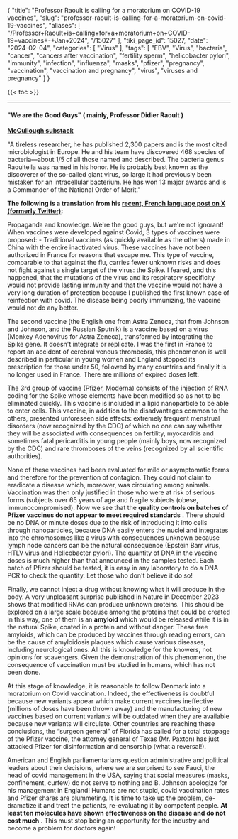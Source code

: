 {
    "title": "Professor Raoult is calling for a moratorium on COVID-19 vaccines",
    "slug": "professor-raoult-is-calling-for-a-moratorium-on-covid-19-vaccines",
    "aliases": [
        "/Professor+Raoult+is+calling+for+a+moratorium+on+COVID-19+vaccines+-+Jan+2024",
        "/15027"
    ],
    "tiki_page_id": 15027,
    "date": "2024-02-04",
    "categories": [
        "Virus"
    ],
    "tags": [
        "EBV",
        "Virus",
        "bacteria",
        "cancer",
        "cancers after vaccination",
        "fertility sperm",
        "helicobacter pylori",
        "immunity",
        "infection",
        "influenza",
        "masks",
        "pfizer",
        "pregnancy",
        "vaccination",
        "vaccination and pregnancy",
        "virus",
        "viruses and pregnancy"
    ]
}


{{< toc >}}

---

#### "We are the Good Guys" ( mainly, Professor Didier Raoult )

 **[McCullough substack](https://petermcculloughmd.substack.com/p/we-are-the-good-guys?utm_campaign=email-post&r=ofo3r&utm_source=substack&utm_medium=email)** 

"A tireless researcher, he has published 2,300 papers and is the most cited microbiologist in Europe. He and his team have discovered 468 species of bacteria—about 1/5 of all those named and described. The bacteria genus Raoultella was named in his honor. He is probably best known as the discoverer of the so-called giant virus, so large it had previously been mistaken for an intracellular bacterium. He has won 13 major awards and is a Commander of the National Order of Merit."

 **The following is a translation from his [recent, French language post on X (formerly Twitter)](https://substack.com/redirect/9bec4257-4358-454a-9a6d-9d2f5fd33bf1?j=eyJ1Ijoib2ZvM3IifQ.KxQt84zgroF_h4uz6z8PO9ftzjtR6bzmtZ7l9nAIQ9c):** 

Propaganda and knowledge. We're the good guys, but we're not ignorant! When vaccines were developed against Covid, 3 types of vaccines were proposed: - Traditional vaccines (as quickly available as the others) made in China with the entire inactivated virus. These vaccines have not been authorized in France for reasons that escape me. This type of vaccine, comparable to that against the flu, carries fewer unknown risks and does not fight against a single target of the virus: the Spike. I feared, and this happened, that the mutations of the virus and its respiratory specificity would not provide lasting immunity and that the vaccine would not have a very long duration of protection because I published the first known case of reinfection with covid. The disease being poorly immunizing, the vaccine would not do any better.

The second vaccine (the English one from Astra Zeneca, that from Johnson and Johnson, and the Russian Sputnik) is a vaccine based on a virus (Monkey Adenovirus for Astra Zeneca), transformed by integrating the Spike gene. It doesn't integrate or replicate. I was the first in France to report an accident of cerebral venous thrombosis, this phenomenon is well described in particular in young women and England stopped its prescription for those under 50, followed by many countries and finally it is no longer used in France. There are millions of expired doses left.

The 3rd group of vaccine (Pfizer, Moderna) consists of the injection of RNA coding for the Spike whose elements have been modified so as not to be eliminated quickly. This vaccine is included in a lipid nanoparticle to be able to enter cells. This vaccine, in addition to the disadvantages common to the others, presented unforeseen side effects: extremely frequent menstrual disorders (now recognized by the CDC) of which no one can say whether they will be associated with consequences on fertility, myocarditis and sometimes fatal pericarditis in young people (mainly boys, now recognized by the CDC) and rare thromboses of the veins (recognized by all scientific authorities).

None of these vaccines had been evaluated for mild or asymptomatic forms and therefore for the prevention of contagion. They could not claim to eradicate a disease which, moreover, was circulating among animals. Vaccination was then only justified in those who were at risk of serious forms (subjects over 65 years of age and fragile subjects (obese, immunocompromised). Now we see that the  **quality controls on batches of Pfizer vaccines do not appear to meet required standards** . There should be no DNA or minute doses due to the risk of introducing it into cells through nanoparticles, because DNA easily enters the nuclei and integrates into the chromosomes like a virus with consequences unknown because lymph node cancers can be the natural consequence (Epstein Barr virus, HTLV virus and Helicobacter pylori). The quantity of DNA in the vaccine doses is much higher than that announced in the samples tested. Each batch of Pfizer should be tested, it is easy in any laboratory to do a DNA PCR to check the quantity. Let those who don't believe it do so!

Finally, we cannot inject a drug without knowing what it will produce in the body. A very unpleasant surprise published in Nature in December 2023 shows that modified RNAs can produce unknown proteins. This should be explored on a large scale because among the proteins that could be created in this way, one of them is an  **amyloid**  which would be released while it is in the natural Spike, coated in a protein and without danger. These free amyloids, which can be produced by vaccines through reading errors, can be the cause of amyloidosis plaques which cause various diseases, including neurological ones. All this is knowledge for the knowers, not opinions for scavengers. Given the demonstration of this phenomenon, the consequence of vaccination must be studied in humans, which has not been done.

At this stage of knowledge, it is reasonable to follow Denmark into a moratorium on Covid vaccination. Indeed, the effectiveness is doubtful because new variants appear which make current vaccines ineffective (millions of doses have been thrown away) and the manufacturing of new vaccines based on current variants will be outdated when they are available because new variants will circulate. Other countries are reaching these conclusions, the “surgeon general” of Florida has called for a total stoppage of the Pfizer vaccine, the attorney general of Texas (Mr. Paxton) has just attacked Pfizer for disinformation and censorship (what a reversal!). 

American and English parliamentarians question administrative and political leaders about their decisions, where we are surprised to see Fauci, the head of covid management in the USA, saying that social measures (masks, confinement, curfew) do not serve to nothing and B. Johnson apologize for his management in England! Humans are not stupid, covid vaccination rates and Pfizer shares are plummeting. It is time to take up the problem, de-dramatize it and treat the patients, re-evaluating it by competent people.  **At least ten molecules have shown effectiveness on the disease and do not cost much** . This must stop being an opportunity for the industry and become a problem for doctors again!